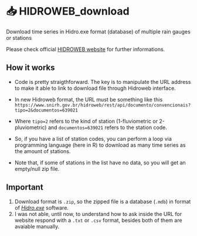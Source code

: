 # 📥 HIDROWEB_download
Download time series in Hidro.exe format (database) of multiple rain gauges or stations

Please check official [HIDROWEB website](https://www.snirh.gov.br/hidroweb/apresentacao) for further informations.

## How it works

* Code is pretty straigthforward. The key is to manipulate the URL address to make it able to link to download file through Hidroweb interface.

* In new Hidroweb format, the URL must be something like this `https://www.snirh.gov.br/hidroweb/rest/api/documento/convencionais?tipo=2&documentos=639021`

* Where `tipo=2` refers to the kind of station (1-fluviometric or 2-pluviometric) and `documentos=639021` refers to the station code.

* So, if you have a list of station codes, you can perform a loop via programming language (here in R) to download as many time series as the amount of stations.

* Note that, if some of stations in the list have no data, so you will get an empty/null zip file.

## Important

1. Download format is `.zip`, so the zipped file is a database (`.mdb`) in format of _[Hidro.exe](https://www.snirh.gov.br/hidroweb/download)_ software.
2. I was not able, until now, to understand how to ask inside the URL for website respond with a `.txt` or `.csv` format, besides both of them are avaiable manually.
